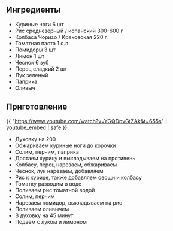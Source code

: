## Ингредиенты

- Куриные ноги 6 шт
- Рис среднезерный / испанский 300-600 г
- Колбаса Чоризо / Краковская 220 г
- Томатная паста 1 с.л.
- Помидоры 3 шт
- Лимон 1 шт
- Чеснок 6 зуб
- Перец сладкий 2 шт
- Лук зеленый 
- Паприка
- Оливыч

## Приготовление

{{ "https://www.youtube.com/watch?v=YGQDpvGtZAk&t=655s" | youtube_embed | safe }}

- Духовку на 200
- Обжариваем куриные ноги до корочки
- Солим, перчим, паприка
- Достаем курицу и выкладываем на противень
- Колбасу, перец нарезаем, обжариваем
- Чеснок, лук нарезаем, добавляем
- Рис к курице, также добавляем овощи и колбасу
- Томатку разводим в воде
- Поливаем рис томатной водой
- Солим, перчим
- Нарезаем помидор, выкладываем на рис
- Поливаем оливычем
- В духовку на 45 минут
- Подаем с луком и лимоном